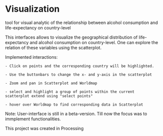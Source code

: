 # Visualization
tool for visual analytic of the relationship between alcohol consumption and life-expectancy on country-level

This interfaces allows to visualize the geographical distribution of life-expectancy and alcohol consumption
on country-level.
One can explore the relation of these variables using the scatterplot.

Implemented interactions:

	- Click on points and the corresponding country will be highlighted. 
	
	- Use the buttonbars to change the x- and y-axis in the scatterplot
	
	- Zoom and pan in Scatterplot and Worldmap
	
	- select and highlight a group of points within the current scatterplot extend using "select points"
	
	- hover over Worldmap to find corresponding data in Scatterplot

Note: User-interface is still in a beta-version. Till now the focus was to immplement functionalities.

This project was created in Processing
